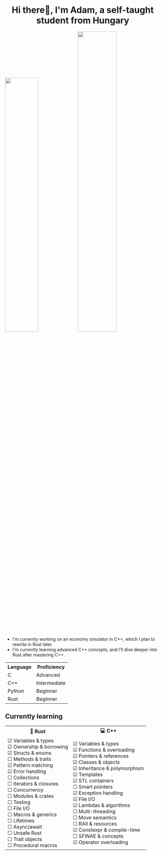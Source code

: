 

<!--
**ipowi01/ipowi01** is a ✨ _special_ ✨ repository because its `README.md` (this file) appears on your GitHub profile.

Here are some ideas to get you started:

- 🔭 I’m currently working on ...
- 🌱 I’m currently learning ...
- 👯 I’m looking to collaborate on ...
- 🤔 I’m looking for help with ...
- 💬 Ask me about ...
- 📫 How to reach me: ...
- 😄 Pronouns: ...
- ⚡ Fun fact: ...
-->
  <h1 align="center">Hi there👋, I'm Adam, a self-taught student from Hungary</h1>
  
  <p float="left">
  <img src="https://github-readme-stats.vercel.app/api?username=ipowi01&show_icons=true&theme=radical" width="46%">
  <img src="https://github-readme-stats.vercel.app/api/top-langs/?username=ipowi01&layout=compact&theme=radical" width="50%">
</p>

  - I'm currently working on an economy simulator in C++, which I plan to rewrite in Rust later.
  - I'm currently learning advanced C++ concepts, and I'll dive deeper into Rust after mastering C++.


<table align="center">
  <tr>
    <th>Language</th>
    <th>Proficiency</th>
  </tr>
  <tr>
    <td>C</td>
    <td>Advanced</td>
  </tr>
  <tr>
    <td>C++</td>
    <td>Intermediate</td>
  </tr>
  <tr>
    <td>Python</td>
    <td>Beginner</td>
  </tr>
  <tr>
    <td>Rust</td>
    <td>Beginner</td>
  </tr>
</table>

## Currently learning

<table align="center">
  <tr>
    <th>🦀 Rust</th>
    <th>💻 C++</th>
  </tr>
  <tr>
    <td>
☑ Variables & types<br>
☑ Ownership & borrowing<br>
☑ Structs & enums<br>
☐ Methods & traits<br>
☑ Pattern matching<br>
☑ Error handling<br>
☐ Collections<br>
☐ Iterators & closures<br>
☐ Concurrency<br>
☐ Modules & crates<br>
☐ Testing<br>
☐ File I/O<br>
☐ Macros & generics<br>
☐ Lifetimes<br>
☐ Async/await<br>
☐ Unsafe Rust<br>
☐ Trait objects<br>
☐ Procedural macros
    </td>
    <td>
☑ Variables & types<br>
☑ Functions & overloading<br>
☑ Pointers & references<br>
☑ Classes & objects<br>
☑ Inheritance & polymorphism<br>
☑ Templates<br>
☑ STL containers<br>
☐ Smart pointers<br>
☑ Exception handling<br>
☑ File I/O<br>
☑ Lambdas & algorithms<br>
☐ Multi-threading<br>
☐ Move semantics<br>
☐ RAII & resources<br>
☑ Constexpr & compile-time<br>
☐ SFINAE & concepts<br>
☑ Operator overloading
    </td>
  </tr>
</table>

